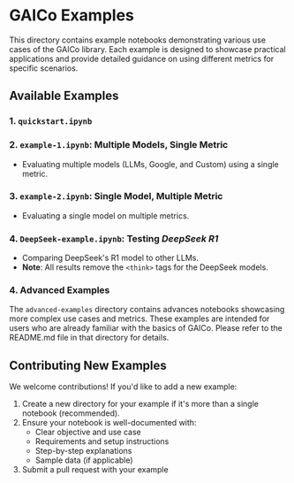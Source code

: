 # GAICo Examples

This directory contains example notebooks demonstrating various use cases of the GAICo library. Each example is designed to showcase practical applications and provide detailed guidance on using different metrics for specific scenarios.

## Available Examples

### 1. `quickstart.ipynb`


### 2. `example-1.ipynb`: Multiple Models, Single Metric

- Evaluating multiple models (LLMs, Google, and Custom) using a single metric.

### 3. `example-2.ipynb`: Single Model, Multiple Metric

- Evaluating a single model on multiple metrics.

### 4. `DeepSeek-example.ipynb`: Testing _DeepSeek R1_

- Comparing DeepSeek's R1 model to other LLMs.
- **Note**: All results remove the `<think>` tags for the DeepSeek models.

### 4. Advanced Examples

The `advanced-examples` directory contains advances notebooks showcasing more complex use cases and metrics. These examples are intended for users who are already familiar with the basics of GAICo. Please refer to the README.md file in that directory for details.

## Contributing New Examples

We welcome contributions! If you'd like to add a new example:

1. Create a new directory for your example if it's more than a single notebook (recommended).
2. Ensure your notebook is well-documented with:
   - Clear objective and use case
   - Requirements and setup instructions
   - Step-by-step explanations
   - Sample data (if applicable)
3. Submit a pull request with your example
